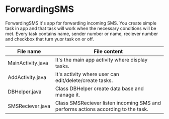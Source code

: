 # ForwardingSMS
ForwardingSMS it's app for forwarding incoming SMS. You create simple task in app and that task will work when the necessary conditions will be met. Every task contains name, sender number or name, reciever number and checkbox that turn yuor task on or off.

File name           | File content 
--------------------|--------------------------------------------------------------------------------------------------------
MainActivity.java   | It's the main app activity where display tasks.
AddActivity.java    | It's activity where user can edit/delete/create tasks.
DBHelper.java       | Class DBHelper create data base and manage it.
SMSReciever.java    | Class SMSReciever listen incoming SMS and performs actions according to the task.
